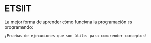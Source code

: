 # ETSIIT
La mejor forma de aprender cómo funciona la programación es programando:  

    ¡Pruebas de ejecuciones que son útiles para comprender conceptos!
